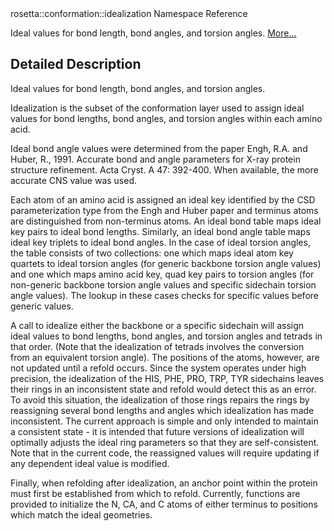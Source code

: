 <!-- --- title: Namespacerosetta 1 1Conformation 1 1Idealization -->rosetta::conformation::idealization Namespace Reference

Ideal values for bond length, bond angles, and torsion angles. [More...](#details)

Detailed Description
--------------------

Ideal values for bond length, bond angles, and torsion angles.

Idealization is the subset of the conformation layer used to assign ideal values for bond lengths, bond angles, and torsion angles within each amino acid.

Ideal bond angle values were determined from the paper Engh, R.A. and Huber, R., 1991. Accurate bond and angle parameters for X-ray protein structure refinement. Acta Cryst. A 47: 392-400. When available, the more accurate CNS value was used.

Each atom of an amino acid is assigned an ideal key identified by the CSD parameterization type from the Engh and Huber paper and terminus atoms are distinguished from non-terminus atoms. An ideal bond table maps ideal key pairs to ideal bond lengths. Similarly, an ideal bond angle table maps ideal key triplets to ideal bond angles. In the case of ideal torsion angles, the table consists of two collections: one which maps ideal atom key quartets to ideal torsion angles (for generic backbone torsion angle values) and one which maps amino acid key, quad key pairs to torsion angles (for non-generic backbone torsion angle values and specific sidechain torsion angle values). The lookup in these cases checks for specific values before generic values.

A call to idealize either the backbone or a specific sidechain will assign ideal values to bond lengths, bond angles, and torsion angles and tetrads in that order. (Note that the idealization of tetrads involves the conversion from an equivalent torsion angle). The positions of the atoms, however, are not updated until a refold occurs. Since the system operates under high precision, the idealization of the HIS, PHE, PRO, TRP, TYR sidechains leaves their rings in an inconsistent state and refold would detect this as an error. To avoid this situation, the idealization of those rings repairs the rings by reassigning several bond lengths and angles which idealization has made inconsistent. The current approach is simple and only intended to maintain a consistent state - it is intended that future versions of idealization will optimally adjusts the ideal ring parameters so that they are self-consistent. Note that in the current code, the reassigned values will require updating if any dependent ideal value is modified.

Finally, when refolding after idealization, an anchor point within the protein must first be established from which to refold. Currently, functions are provided to initialize the N, CA, and C atoms of either terminus to positions which match the ideal geometries.
